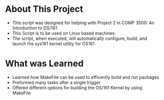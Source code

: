 # About This Project
- This script was designed for helping with Project 2 in COMP 3500: An Introduction to OS/161
- This Script is to be used on Linux based machines. 
- The script, when executed, will automatically configure, build, and launch the sys161 kernel utility for OS161.

# What was Learned
- Learned how MakeFile can be used to efficently build and run packages
- Preformed many tasks after a single trigger
- Offered different options for building the OS/161 Kernel by using MakeFile

